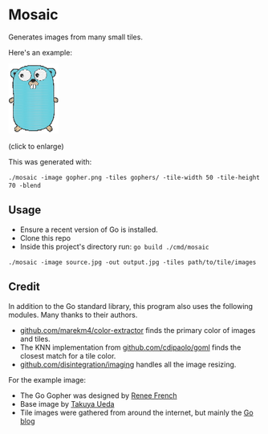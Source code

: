 # Mosaic

Generates images from many small tiles.

Here's an example:

[![Go Gopher](https://raw.githubusercontent.com/pboyd/mosaic/master/examples/gopher.small.png)](https://raw.githubusercontent.com/pboyd/mosaic/master/examples/gopher.png)

(click to enlarge)

This was generated with:

```
./mosaic -image gopher.png -tiles gophers/ -tile-width 50 -tile-height 70 -blend
```

## Usage

- Ensure a recent version of Go is installed.
- Clone this repo
- Inside this project's directory run: `go build ./cmd/mosaic`

```
./mosaic -image source.jpg -out output.jpg -tiles path/to/tile/images
```

## Credit

In addition to the Go standard library, this program also uses the following modules. Many thanks to their authors.

- [github.com/marekm4/color-extractor](https://github.com/marekm4/color-extractor) finds the primary color of images and tiles.
- The KNN implementation from [github.com/cdipaolo/goml](https://github.com/cdipaolo/goml) finds the closest match for a tile color.
- [github.com/disintegration/imaging](github.com/disintegration/imaging) handles all the image resizing.

For the example image:

- The Go Gopher was designed by [Renee French](http://reneefrench.blogspot.com/)
- Base image by [Takuya Ueda](https://github.com/golang-samples/gopher-vector)
- Tile images were gathered from around the internet, but mainly the [Go blog](https://go.dev/blog/gopher)
